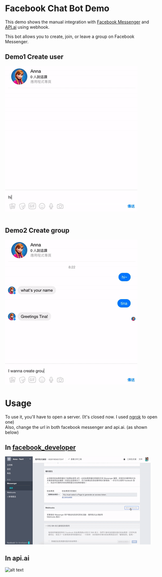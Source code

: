 # Facebook Chat Bot Demo

This demo shows the manual integration with [Facebook Messenger](https://developers.facebook.com/) and 
[API.ai](https://console.api.ai) using webhook.

This bot allows you to create, join, or leave a group on Facebook Messenger.<br>


## Demo1 Create user
![alt text](./images/gif/demo1.gif "Demo1") <br><br>

## Demo2 Create group
![alt text](./images/gif/demo2.gif "Demo2")

# Usage
To use it, you'll have to open a server. (It's closed now. I used [ngrok](https://ngrok.com) to open one) <br>
Also, change the url in both facebook messenger and api.ai. (as shown below)<br>

## In [facebook_developer](https://developers.facebook.com)
![alt text](./images/gif/fb_webhook_changes.gif "fb_webhook_changes")

## In api.ai
![alt text](./images/apiai_chages "apiai_chages")




